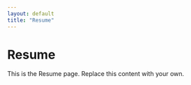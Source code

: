 ```yaml
---
layout: default
title: "Resume"
---
```


# Resume

This is the Resume page. Replace this content with your own.
